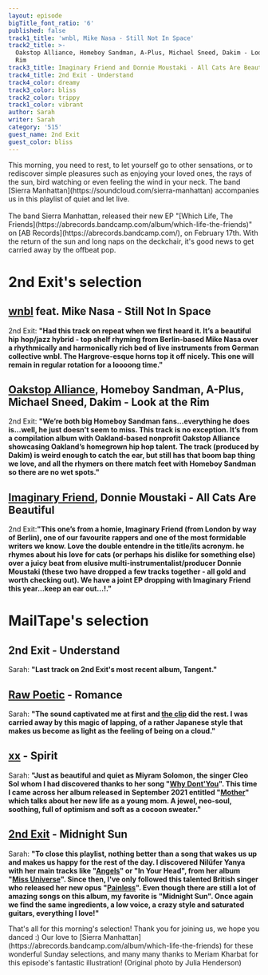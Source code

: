 ```yaml
---
layout: episode
bigTitle_font_ratio: '6'
published: false
track1_title: 'wnbl, Mike Nasa - Still Not In Space'
track2_title: >-
  Oakstop Alliance, Homeboy Sandman, A-Plus, Michael Sneed, Dakim - Look at the
  Rim
track3_title: Imaginary Friend and Donnie Moustaki - All Cats Are Beautiful
track4_title: 2nd Exit - Understand
track4_color: dreamy
track3_color: bliss
track2_color: trippy
track1_color: vibrant
author: Sarah
writer: Sarah
category: '515'
guest_name: 2nd Exit
guest_color: bliss
---
```

<p id="introduction"> This morning, you need to rest, to let yourself go to other sensations, or to rediscover simple pleasures such as enjoying your loved ones, the rays of the sun, bird watching or even feeling the wind in your neck. The band [Sierra Manhattan](https://soundcloud.com/sierra-manhattan) accompanies us in this playlist of quiet and let live.
<br><br>
The band Sierra Manhattan, released their new EP "[Which Life, The Friends](https://abrecords.bandcamp.com/album/which-life-the-friends)" on [AB Records](https://abrecords.bandcamp.com/), on February 17th. With the return of the sun and long naps on the deckchair, it's good news to get carried away by the offbeat pop.
</p>

# 2nd Exit's selection

##  [wnbl](https://soundcloud.com/jsdonny) feat. Mike Nasa - Still Not In Space
2nd Exit: **"**Had this track on repeat when we first heard it. It’s a beautiful hip hop/jazz hybrid - top shelf rhyming from Berlin-based Mike Nasa over a rhythmically and harmonically rich bed of live instruments from German collective wnbl. The Hargrove-esque horns top it off nicely. This one will remain in regular rotation for a loooong time.**"**

## [Oakstop Alliance](https://soundcloud.com/agcook), Homeboy Sandman, A-Plus, Michael Sneed, Dakim - Look at the Rim
2nd Exit: **"**We’re both big Homeboy Sandman fans…everything he does is...well, he just doesn’t seem to miss. This track is no exception. It’s from a compilation album with Oakland-based nonprofit Oakstop Alliance showcasing Oakland’s homegrown hip hop talent. The track (produced by Dakim) is weird enough to catch the ear, but still has that boom bap thing we love, and all the rhymers on there match feet with Homeboy Sandman so there are no wet spots.**"**

##  [Imaginary Friend](https://soundcloud.com/kraftwerkofficial), Donnie Moustaki - All Cats Are Beautiful
2nd Exit:**"**This one’s from a homie, Imaginary Friend (from London by way of Berlin), one of our favourite rappers and one of the most formidable writers we know. Love the double entendre in the title/its acronym. he rhymes about his love for cats (or perhaps his dislike for something else) over a juicy beat from elusive multi-instrumentalist/producer Donnie Moustaki (these two have dropped a few tracks together - all gold and worth checking out). We have a joint EP dropping with Imaginary Friend this year…keep an ear out…!.**"**

# MailTape's selection

## 2nd Exit - Understand
Sarah: **"**Last track on 2nd Exit's most recent album, Tangent.**"**

## [Raw Poetic](https://soundcloud.com/miryamsolomon) - Romance
Sarah: **"**The sound captivated me at first and [the clip](https://www.youtube.com/watch?v=0gWwpveW3sQ) did the rest. I was carried away by this magic of lapping, of a rather Japanese style that makes us become as light as the feeling of being on a cloud.**"**

## [xx](https://soundcloud.com/cleosol) - Spirit
Sarah: **"**Just as beautiful and quiet as Miyram Solomon, the singer Cleo Sol whom I had discovered thanks to her song "[Why Dont'You](https://soundcloud.com/cleosol/cleo-sol-why-dont-you)". This time I came across her album released in September 2021 entitled "[Mother](https://soundcloud.com/cleosol/sets/mother)" which talks about her new life as a young mom. A jewel, neo-soul, soothing, full of optimism and soft as a cocoon sweater.**"**

## [2nd Exit](https://soundcloud.com/niluferyanya) - Midnight Sun
Sarah: **"**To close this playlist, nothing better than a song that wakes us up and makes us happy for the rest of the day. I discovered Nilüfer Yanya with her main tracks like "[Angels](https://soundcloud.com/niluferyanya/04-angels)" or "In Your Head", from her album "[Miss Universe](https://soundcloud.com/niluferyanya/sets/miss-universe)". Since then, I've only followed this talented British singer who released her new opus "[Painless](https://soundcloud.com/niluferyanya/sets/painless)". Even though there are still a lot of amazing songs on this album, my favorite is "Midnight Sun". Once again we find the same ingredients, a low voice, a crazy style and saturated guitars, everything I love!**"**

<p id="outroduction">That's all for this morning's selection! Thank you for joining us, we hope you danced :) Our love to [Sierra Manhattan](https://abrecords.bandcamp.com/album/which-life-the-friends) for these wonderful Sunday selections, and many many thanks to Meriam Kharbat for this episode's fantastic illustration! (Original photo by Julia Henderson)</p>
